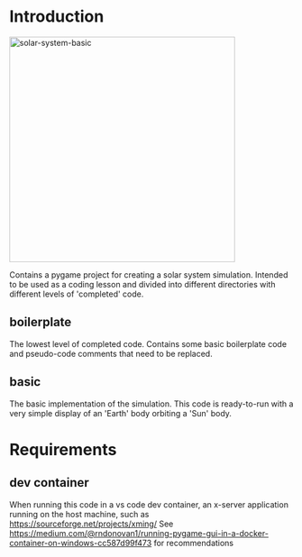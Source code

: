 # Introduction 
<img src="https://github.com/scottfridwin/pygame-solarsystem/assets/96879441/7279595c-4749-4403-a0fd-bc277cfe17bf" alt="solar-system-basic" width="400"/>

Contains a pygame project for creating a solar system simulation. Intended to be used as a coding lesson and divided into different directories with different levels of 'completed' code.

## boilerplate

The lowest level of completed code. Contains some basic boilerplate code and pseudo-code comments that need to be replaced.

## basic

The basic implementation of the simulation. This code is ready-to-run with a very simple display of an 'Earth' body orbiting a 'Sun' body.

# Requirements

## dev container

When running this code in a vs code dev container, an x-server application running on the host machine, such as https://sourceforge.net/projects/xming/
See https://medium.com/@rndonovan1/running-pygame-gui-in-a-docker-container-on-windows-cc587d99f473 for recommendations

